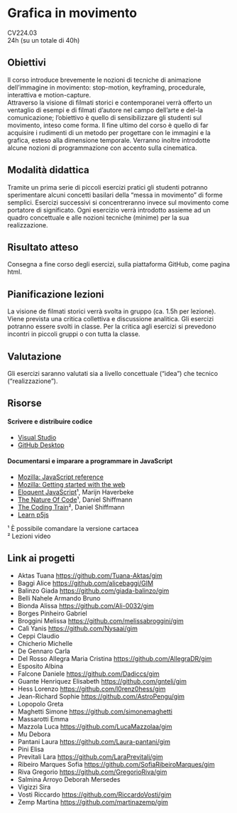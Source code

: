 # Grafica in movimento 
CV224.03   
24h (su un totale di 40h)   


## Obiettivi 
Il corso introduce brevemente le nozioni di tecniche di animazione dell’immagine in movimento: stop-motion, keyframing, procedurale, interattiva e motion-capture.   
Attraverso la visione di filmati storici e contemporanei verrà offerto un ventaglio di esempi e di filmati d’autore nel campo dell’arte e del-la comunicazione; l’obiettivo è quello di sensibilizzare gli studenti sul movimento, inteso come forma. Il fine ultimo del corso è quello di far acquisire i rudimenti di un metodo per progettare con le immagini e la grafica, esteso alla dimensione temporale. Verranno inoltre introdotte alcune nozioni di programmazione con accento sulla cinematica.  

## Modalità didattica 
Tramite un prima serie di piccoli esercizi pratici gli studenti potranno sperimentare alcuni concetti basilari della “messa in movimento” di forme semplici. Esercizi successivi si concentreranno invece sul movimento come portatore di significato. Ogni esercizio verrà introdotto assieme ad un quadro concettuale e alle nozioni tecniche (minime) per la sua realizzazione.

## Risultato atteso 
Consegna a fine corso degli esercizi, sulla piattaforma GitHub, come pagina html.

## Pianificazione lezioni 
La visione de filmati storici verrà svolta in gruppo (ca. 1.5h per lezione). Viene prevista una critica collettiva e discussione analitica. Gli esercizi potranno essere svolti in classe. Per la critica agli esercizi si prevedono incontri in piccoli gruppi o con tutta la classe.

## Valutazione 
Gli esercizi saranno valutati sia a livello concettuale (“idea”) che tecnico (“realizzazione”). 

## Risorse

#### Scrivere e distribuire codice
- [Visual Studio](https://code.visualstudio.com)
- [GitHub Desktop](https://desktop.github.com)

#### Documentarsi e imparare a programmare in JavaScript
- [Mozilla: JavaScript reference](https://developer.mozilla.org/en-US/docs/Web/JavaScript)
- [Mozilla: Getting started with the web](https://developer.mozilla.org/en-US/docs/Learn/Getting_started_with_the_web)
- [Eloquent JavaScript](https://eloquentjavascript.net)¹, Marijn Haverbeke
- [The Nature Of Code](https://natureofcode.com/random/)¹, Daniel Shiffmann
- [The Coding Train](https://thecodingtrain.com)², Daniel Shiffmann
- [Learn p5js](https://p5js.org/learn/)

¹ È possibile comandare la versione cartacea<br/>
² Lezioni video

## Link ai progetti
- Aktas Tuana https://github.com/Tuana-Aktas/gim
- Baggi Alice https://github.com/alicebaggi/GIM
- Balinzo Giada https://github.com/giada-balinzo/gim
- Belli Nahele Armando Bruno
- Bionda Alissa https://github.com/Ali-0032/gim
- Borges Pinheiro Gabriel
- Broggini Melissa https://github.com/melissabroggini/gim
- Calì Yanis https://github.com/Nysaai/gim
- Ceppi Claudio 
- Chicherio Michelle
- De Gennaro Carla
- Del Rosso Allegra Maria Cristina https://github.com/AllegraDR/gim
- Esposito Albina
- Falcone Daniele https://github.com/Dadiccs/gim
- Guante Henriquez Elisabeth https://github.com/gnteli/gim
- Hess Lorenzo https://github.com/l0renz0hess/gim
- Jean-Richard Sophie https://github.com/AstroPengu/gim
- Lopopolo Greta
- Maghetti Simone https://github.com/simonemaghetti
- Massarotti Emma
- Mazzola Luca https://github.com/LucaMazzolaa/gim
- Mu Debora
- Pantani Laura https://github.com/Laura-pantani/gim
- Pini Elisa
- Previtali Lara https://github.com/LaraPrevitali/gim
- Ribeiro Marques Sofia https://github.com/SofiaRibeiroMarques/gim
- Riva Gregorio https://github.com/GregorioRiva/gim
- Salmina Arroyo Deborah Mersedes
- Vigizzi Sira
- Vosti Riccardo https://github.com/RiccardoVosti/gim
- Zemp Martina https://github.com/martinazemp/gim
